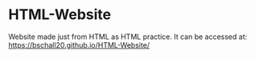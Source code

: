 # HTML-Website
Website made just from HTML as HTML practice. It can be accessed at: 
https://bschall20.github.io/HTML-Website/
